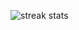<!--![My GitHub stats](https://github-readme-stats.vercel.app/api?username=ProgramminCat&theme=dracula&include_all_commits=true)-->
![streak stats](https://streak-stats.demolab.com?user=ProgramminCat&theme=dracula)
